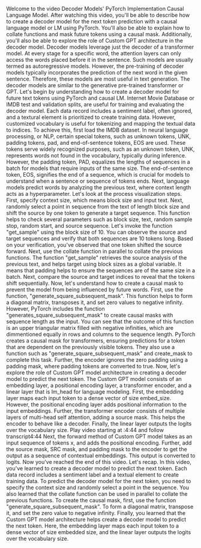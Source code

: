 Welcome to the video Decoder Models' PyTorch Implementation Causal Language Model. After watching this video, you'll be able to describe how to create a decoder model for the next token prediction with a causal language model or LM using PyTorch. You'll also be able to explain how to collate functions and mask future tokens using a causal mask. Additionally, you'll also be able to explore the role of Custom GPT architecture in the decoder model. Decoder models leverage just the decoder of a transformer model. At every stage for a specific word, the attention layers can only access the words placed before it in the sentence. Such models are usually termed as autoregressive models. However, the pre-training of decoder models typically incorporates the prediction of the next word in the given sentence. Therefore, these models are most useful in text generation. The decoder models are similar to the generative pre-trained transformer or GPT. Let's begin by understanding how to create a decoder model for future text tokens using PyTorch and causal LM. Internet Movie Database or IMDB test and validation splits, are useful for training and evaluating the decoder model. Each data record includes a sentiment label, often ignored, and a textural element is prioritized to create training data. However, customized vocabulary is useful for tokenizing and mapping the textual data to indices. To achieve this, first load the IMDB dataset. In neural language processing, or NLP, certain special tokens, such as unknown tokens, UNK, padding tokens, pad, and end-of-sentence tokens, EOS are used. These tokens serve widely recognized purposes, such as an unknown token, UNK, represents words not found in the vocabulary, typically during inference. However, the padding token, PAD, equalizes the lengths of sequences in a batch for models that require inputs of the same size. The end-of-sentence token, EOS, signifies the end of a sequence, which is crucial for models to understand when a sentence or sequence of tokens ends. Next, language models predict words by analyzing the previous text, where context length acts as a hyperparameter. Let's look at the process visualization steps. First, specify context size, which means block size and input text. Next, randomly select a point in sequence from the text of length block size and shift the source by one token to generate a target sequence. This function helps to check several parameters such as block size, text, random sample stop, random start, and source sequence. Let's invoke the function "get_sample" using the block size of 10. You can observe the source and target sequences and verify that both sequences are 10 tokens long. Based on your verification, you've observed that one token shifted the source forward. Next, use the collate function in parallel to collate the previous functions. The function "get_sample" retrieves the source analysis of the previous text, and helps target using block sizes as a global variable. It means that padding helps to ensure the sequences are of the same size in a batch. Next, compare the source and target indices to reveal that the tokens shift sequentially. Now, let's understand how to create a causal mask to prevent the model from being influenced by future words. First, use the function, "generate_square_subsequent_mask". This function helps to form a diagonal matrix, transposes it, and set zero values to negative infinity. However, PyTorch includes the function "generates_square_subsequent_mask" to create causal masks with sequence length as the input. You can see that the outcome of this function is an upper triangular matrix filled with negative infinities, which are dimmentioned equally in rows and columns to the sequence length. PyTorch creates a causal mask for transformers, ensuring predictions for a token that are dependent on the previously visible tokens. They also use a function such as "generate_square_subsequent_mask" and create_mask to complete this task. Further, the encoder ignores the zero padding using a padding mask, where padding tokens are converted to true. Now, let's explore the role of Custom GPT model architecture in creating a decoder model to predict the next token. The Custom GPT model consists of an embedding layer, a positional encoding layer, a transformer encoder, and a linear layer that is lm_head for language modeling. First, the embedding layer maps each input token to a dense vector of size embed_size. However, the positional encoding layer adds positional information to the input embeddings. Further, the transformer encoder consists of multiple layers of multi-head self attention, adding a source mask. This helps the encoder to behave like a decoder. Finally, the linear layer outputs the logits over the vocabulary size.
Play video starting at :4:44 and follow transcript4:44
Next, the forward method of Custom GPT model takes as an input sequence of tokens x, and adds the positional encoding. Further, add the source mask, SRC mask, and padding mask to the encoder to get the output as a sequence of contextual embeddings. This output is converted to logits. Now you've reached the end of this video. Let's recap. In this video, you've learned to create a decoder model to predict the next token. Each data record includes a sentiment label and a textual element to create training data. To predict the decoder model for the next token, you need to specify the context size and randomly select a point in the sequence. You also learned that the collate function can be used in parallel to collate the previous functions. To create the causal mask, first, use the function "generate_square_subsequent_mask". To form a diagonal matrix, transpose it, and set the zero value to negative infinity. Finally, you learned that the Custom GPT model architecture helps create a decoder model to predict the next token. Here, the embedding layer maps each input token to a dense vector of size embedded size, and the linear layer outputs the logits over the vocabulary size.